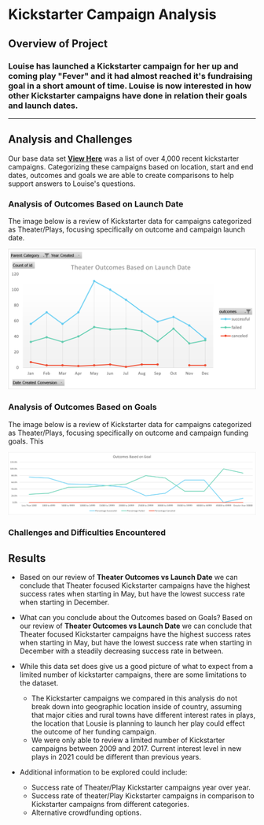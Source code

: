 # Kickstarter Campaign Analysis

## Overview of Project

### Louise has launched a Kickstarter campaign for her up and coming play "Fever" and it had almost reached it's fundraising goal in a short amount of time. Louise is now interested in how other Kickstarter campaigns have done in relation their goals and launch dates. 

---

## Analysis and Challenges

Our base data set [**View Here**](./starterbook.xlsx/) was a list of over 4,000 recent kickstarter campaigns. Categorizing these campaigns based on location, start and end dates, outcomes and goals we are able to create comparisons to help support answers to Louise's questions.

### Analysis of Outcomes Based on Launch Date

The image below is a review of Kickstarter data for campaigns categorized as Theater/Plays, focusing specifically on outcome and campaign launch date.

![Outcome_v_launch](./resources/Theater_outcomes_vs_launch.png/)

### Analysis of Outcomes Based on Goals

The image below is a review of Kickstarter data for campaigns categorized as Theater/Plays, focusing specifically on outcome and campaign funding goals. This 

![outcome_v_goal](./resources/outcomes_vs_goals.png/)

### Challenges and Difficulties Encountered

## Results

- Based on our review of **Theater Outcomes vs Launch Date** we can conclude that Theater focused Kickstarter campaigns have the highest success rates when starting in May, but have the lowest success rate when starting in December.

- What can you conclude about the Outcomes based on Goals?
Based on our review of **Theater Outcomes vs Launch Date** we can conclude that Theater focused Kickstarter campaigns have the highest success rates when starting in May, but have the lowest success rate when starting in December with a steadily decreasing success rate in between.

- While this data set does give us a good picture of what to expect from a limited number of kickstarter campaigns, there are some limitations to the dataset.
    - The Kickstarter campaigns we compared in this analysis do not break down into geographic location inside of country, assuming that major cities and rural towns have different interest rates in plays, the location that Lousie is planning to launch her play could effect the outcome of her funding campaign.
    - We were only able to review a limited number of Kickstarter campaigns between 2009 and 2017. Current interest level in new plays in 2021 could be different than previous years. 

- Additional information to be explored could include:
    - Success rate of Theater/Play Kickstarter campaigns year over year.
    - Success rate of theater/Play Kickstarter campaigns in comparison to Kickstarter campaigns from different categories.
    - Alternative crowdfunding options.

